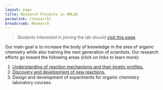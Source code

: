 ```yaml
---
layout: page
title: Research Projects in HMLab
permalink: /research/
breadcrumb: Research
---
```


> Students interested in joining the lab should [visit this page][opportunities].

Our main goal is to increase the body of knowledge in the area of organic chemistry while also training the next generation of scientists. Our research efforts go toward the following areas (click on links to learn more):

1. [Understanding of reaction mechanisms and their kinetic profiles.][kinetics]
2. [Discovery and development of new reactions.][methodology]
3. Design and development of experiments for organic chemistry laboratory courses.

[opportunities]: /research/opportunities/
[kinetics]: /research/peroxidation/
[methodology]: /research/methodology/
[ochem-labs]: /research/ochem-labs/

<!-- ## Kinetics of Peroxidation

The free radical reaction of molecular oxygen with weak C–H bonds that leads to hydroperoxides (ROOH), known as autoxidation to chemists and peroxidation to biochemists, is the key reaction that leads to oxidative degradation of hydrocarbon-rich materials. For example, autoxidation causes plastics to become ‘cloudy’ over time due to exposure to UV light and oxygen in air (image below). 

![Foggy headlights](img/foggy-headlights.JPG)

Autoxidation is a radical chain reaction. Carbon-centered radicals (R•) rapidly react with molecular oxygen to form a peroxyl radical (R-OO•). Peroxyl radical is capable of removing a hydrogen atom from a susceptible organic molecule to form organic hydroperoxide (R-OOH) and regenerate the carbon-centered radical (R•). 

Peroxidation can be inhibited by providing a competitive substrate (antioxidant) that breaks the chain process. Knowledge of rate constants of autoxidation is key in development of antioxidants, molecules that trap the chain-propagating peroxyl radical and inhibit or terminate autoxidation. 

### Peroxyl Radical Clocks

Use of peroxyl radical clocks is one of the leading experimental approaches used in determination of rate constants of H-atom transfer from substrate to peroxyl radical. Current peroxyl radical clocks rely exclusively on chromatography-based analytical tools where resolution of analytes depends on many instrument-dependent factors (adsorbent, mobile phase, detector, analyte volatility, UV absorption, etc.). In recent years quantitative NMR (qNMR) spectroscopy has emerged as an attractive analytical method due to the fact that it is simple to adopt and is non-destructive to the sample. The aim of this project is to develop a peroxyl radical clock method that uses quantitative heteronuclear NMR for compound analysis.

## Synthetic Methodology Projects

This research area focuses on the process of discovery and development of new reactions and synthetic strategies for preparation of important molecular motifs. Our interest lies in compounds that find application as pharmaceuticals, agrochemicals, and materials. More recently we put greater emphasis on sustainability of the reactions we do. Some of the questions that guide our efforts are:

- How can we limit or eliminate the use of hazardous solvents?
- Can we reduce the amount of catalyst needed to carry out the reaction?
- What is the scope and limitations of the reaction?
- What is the mechanism?
- How can we leverage our understanding of the mechanism to improve the reaction?

### Metal-Catalyzed Synthesis of Heterocycles

This project explores use of palladium and gold complexes as catalysts for preparation of benzo-fused heterocycles. Our past publications focused on synthesis of benzothiophenes and benzofurans from diaryl alkynes that carry nucleophilic functional groups (sulfides, ethers, etc.). These groups can be *‘encouraged’* to engage with the alkyne in a cyclization reaction and we found that cationic gold complexes with *N*-heterocyclic carbene ligands are particularly persuasive.

<!-- picture of gold-catalyzed cyclization and N-heterocyclic carbenes -->

<!-- We are currently looking for ways to do this chemistry in ways that aligns with the Principles of Green and Sustainable Chemistry. Our strategies include aqueous micellar media, development of robust catalysts, and combining multiple reactions into one-pot processes. -->

<!-- scheme with a one-pot in water sequence -->

<!-- ## Experiment for OChem Labs -->